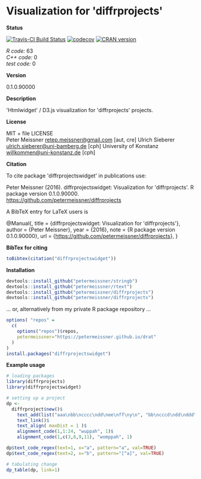 
Visualization for 'diffrprojects'
=================================

**Status**

[![Travis-CI Build Status](https://travis-ci.org/petermeissner/diffrprojectswidget.svg?branch=master)](https://travis-ci.org/petermeissner/diffrprojectswidget) [![codecov](https://codecov.io/gh/petermeissner/diffrprojectswidget/branch/master/graph/badge.svg)](https://codecov.io/gh/petermeissner/diffrprojectswidget/tree/master/R) [![CRAN version](http://www.r-pkg.org/badges/version/diffrprojectswidget)](https://cran.r-project.org/package=diffrprojectswidget)

*R code:* 63<br> *C++ code:* 0<br> *test code:* 0

**Version**

0.1.0.90000

**Description**

'Htmlwidget' / D3.js visualization for 'diffrprojects' projects.

**License**

MIT + file LICENSE <br>Peter Meissner <retep.meissner@gmail.com> \[aut, cre\] Ulrich Sieberer <ulrich.sieberer@uni-bamberg.de> \[cph\] University of Konstanz <willkommen@uni-konstanz.de> \[cph\]

**Citation**

To cite package 'diffrprojectswidget' in publications use:

Peter Meissner (2016). diffrprojectswidget: Visualization for 'diffrprojects'. R package version 0.1.0.90000. <https://github.com/petermeissner/diffrprojects>

A BibTeX entry for LaTeX users is

@Manual{, title = {diffrprojectswidget: Visualization for 'diffrprojects'}, author = {Peter Meissner}, year = {2016}, note = {R package version 0.1.0.90000}, url = {<https://github.com/petermeissner/diffrprojects>}, }

**BibTex for citing**

``` r
toBibtex(citation("diffrprojectswidget"))
```

**Installation**

``` r
devtools::install_github("petermeissner/stringb")
devtools::install_github("petermeissner/rtext")
devtools::install_github("petermeissner/diffrprojects")
devtools::install_github("petermeissner/diffrprojects")
```

... or, alternatively from my private R package repository ...

``` r
options( "repos" = 
  c(
    options("repos")$repos, 
    petermeissner="https://petermeissner.github.io/drat"
  ) 
)
install.packages("diffrprojectswidget")
```

**Example usage**

``` r
# loading packages
library(diffrprojects)
library(diffrprojectswidget)

# setting up a project
dp <- 
  diffrproject$new()$
    text_add(list("aaa\nbb\ncccc\ndd\nee\nff\ny\n", "bb\ncccd\ndd\nddd\nee\nff\n"))$
    text_link()$
    text_align( maxDist = 1 )$
    alignment_code(1,1:24, "wuppah", 1)$
    alignment_code(1,c(3,8,9,11), "womppah", 1)

dp$text_code_regex(text=1, x="a", pattern="a", val=TRUE)
dp$text_code_regex(text=2, x="b", pattern="[^a]", val=TRUE)

# tabulating change
dp_table(dp, link=1)
```

<!--html_preserve-->

<script type="application/json" data-for="htmlwidget-0ba662aa764a7bf220f7">{"x":{"alignment":{"alignment_i":[1,2,3,4,5,6,7,8],"token_i_1":[1,2,3,4,5,6,7,null],"token_i_2":[null,1,2,3,5,6,null,4],"distance":[3,0,1,0,0,0,1,3],"type":["deletion","no-change","change","no-change","no-change","no-change","deletion","insertion"],"from_1":[1,5,8,13,16,19,22,null],"to_1":[3,6,11,14,17,20,22,null],"from_2":[null,1,4,9,16,19,null,12],"to_2":[null,2,7,10,17,20,null,14]},"text1":"aaa\nbb\ncccc\ndd\nee\nff\ny\n","text2":"bb\ncccd\ndd\nddd\nee\nff\n","alignment_data":{"wuppah":{"alignment_i":[1,2,3,4,5,6,7,8],"hl":[0,0,0,0,0,0,0,0],"value":[1,1,1,1,1,1,1,1]},"womppah":{"alignment_i":[3,8],"hl":[0,0],"value":[1,1]}},"options":[]},"evals":[],"jsHooks":[]}</script>
<!--/html_preserve-->
